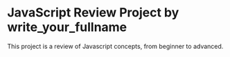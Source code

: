 
# JavaScript Review Project by write_your_fullname
This project is a review  of Javascript concepts, from beginner to advanced.